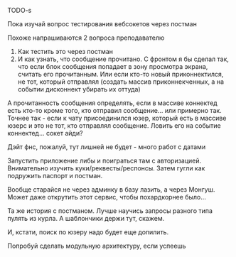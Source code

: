 TODO-s

Пока изучай вопрос тестирования вебсокетов через постман

Похоже напрашиваются 2 вопроса преподавателю
1) Как тестить это через постман
2) И как узнать, что сообщение прочитано. С фронтом я бы сделал так, что если блок сообщения попадает в зону просмотра экрана, считать его прочитанным. Или если кто-то новый приконнектился, не тот, который отправлял (создать массив приконнекченных, а на событии дисконнект убирать их оттуда)

А прочитанность сообщения определять, если в массиве коннектед есть кто-то кроме того, кто отправил сообщение... или примерно так. Точнее так - если к чату присоединился юзер, который есть в массиве юзерс и это не тот, кто отправлял сообщение. Ловить его на событие коннектед... сокет айди?

Дэйт фнс, пожалуй, тут лишней не будет - много работ с датами

Запустить приложение либы и поиграться там с авторизацией. Внимательно изучить куки/реквесты/респонсы. Затем гугли как подружить паспорт и постман.

Вообще старайся не через админку в базу лазить, а через Монгуш. Может даже открутить этот сервис, чтобы похардкорнее было...

Та же история с постманом. Лучше научись запросы разного типа пулять из курла. А шаблончики держи тут, скажем.

И, кстати, поиск по юзеру надо будет еще допилить.

Попробуй сделать модульную архитектуру, если успеешь
